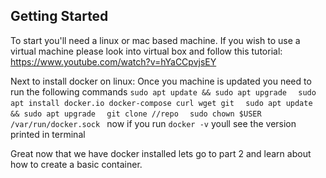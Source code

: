 ## Getting Started
To start you'll need a linux or mac based machine.
If you wish to use a virtual machine please look into virtual box and follow this tutorial: https://www.youtube.com/watch?v=hYaCCpvjsEY

Next to install docker on linux:
Once you machine is updated you need to run the following commands
```sudo apt update && sudo apt upgrade  ```
```sudo apt install docker.io docker-compose curl wget git  ```
```sudo apt update && sudo apt upgrade  ```
```git clone //repo  ```
```sudo chown $USER /var/run/docker.sock ```
now if you run ```docker -v``` youll see the version printed in terminal

Great now that we have docker installed lets go to part 2 and learn about how to create a basic container.